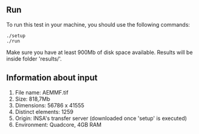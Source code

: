 ## Run

To run this test in your machine, you should use the following commands:

```
./setup
./run
```

Make sure you have at least 900Mb of disk space available. Results will be inside folder 'results/'.


## Information about input

1. File name: AEMMF.tif
2. Size: 818,7Mb
3. Dimensions: 56786 x 41555
4. Distinct elements: 1259
5. Origin: INSA's transfer server (downloaded once 'setup' is executed)
6. Environment: Quadcore, 4GB RAM